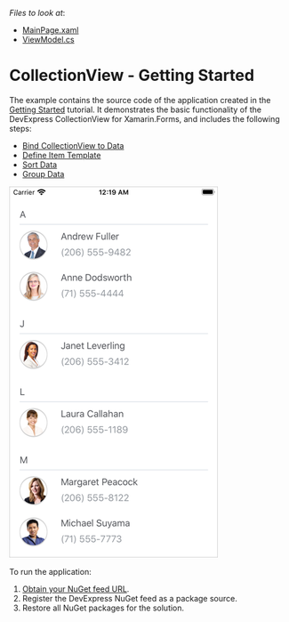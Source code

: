 <!-- default file list -->
*Files to look at*:

* [MainPage.xaml](./CollectionViewExample/MainPage.xaml)
* [ViewModel.cs](./CollectionViewExample/ViewModel.cs)
<!-- default file list end -->
# CollectionView - Getting Started

The example contains the source code of the application created in the [Getting Started](https://docs.devexpress.com/MobileControls/402075/xamarin-forms/collection-view/getting-started/index) tutorial. It demonstrates the basic functionality of the DevExpress CollectionView for Xamarin.Forms, and includes the following steps:
- [Bind CollectionView to Data](https://docs.devexpress.com/MobileControls/402076/xamarin-forms/collection-view/getting-started/lesson-1-data)
- [Define Item Template](https://docs.devexpress.com/MobileControls/402084/xamarin-forms/collection-view/getting-started/lesson-2-item-template)
- [Sort Data](https://docs.devexpress.com/MobileControls/402102/xamarin-forms/collection-view/getting-started/lesson-3-sort-items)
- [Group Data](https://docs.devexpress.com/MobileControls/402103/xamarin-forms/collection-view/getting-started/lesson-4-group-items)

<img src="./img/collection-view-getting-started.png" height="75%" />

To run the application:
1. [Obtain your NuGet feed URL](http://docs.devexpress.com/GeneralInformation/116042/installation/install-devexpress-controls-using-nuget-packages/obtain-your-nuget-feed-url).
2. Register the DevExpress NuGet feed as a package source.
3. Restore all NuGet packages for the solution.